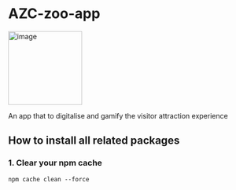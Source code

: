 # AZC-zoo-app
<img src="https://github.com/user-attachments/assets/f2241c49-95c6-4013-987b-dd8d3e3bd41b" alt="image" width="150"/>


An app that to digitalise and gamify the visitor attraction experience

## How to install all related packages

### 1. Clear your npm cache

`npm cache clean --force`
